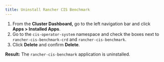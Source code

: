 ```yaml
---
title: Uninstall Rancher CIS Benchmark
---
```


1. From the **Cluster Dashboard,** go to the left navigation bar and click **Apps > Installed Apps**.
1. Go to the `cis-operator-system` namespace and check the boxes next to `rancher-cis-benchmark-crd` and `rancher-cis-benchmark`.
1. Click **Delete** and confirm **Delete**.

**Result:** The `rancher-cis-benchmark` application is uninstalled.